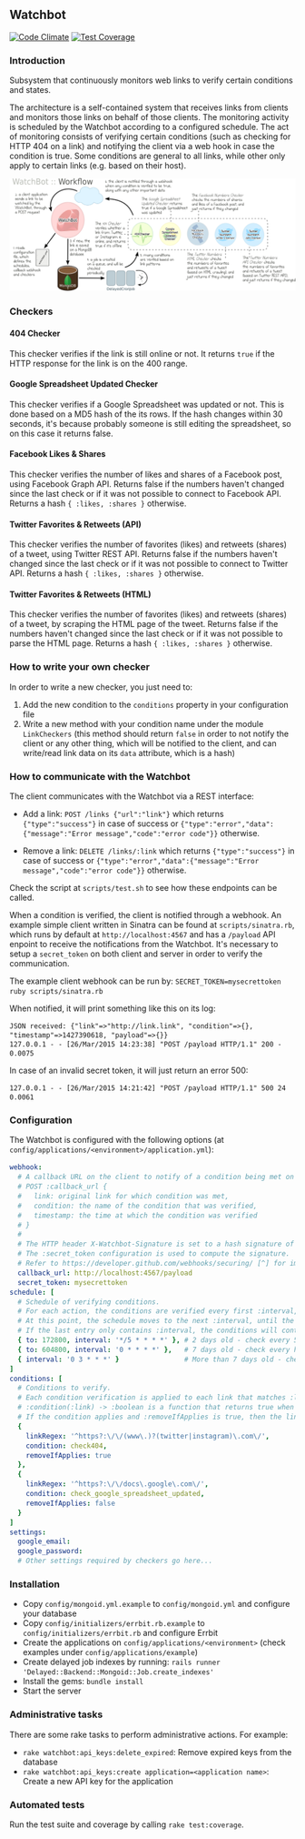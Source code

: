 ## Watchbot

[![Code Climate](https://codeclimate.com/repos/5501fd41e30ba0588f0006d4/badges/e3ad415924b42587b54a/gpa.svg)](https://codeclimate.com/repos/5501fd41e30ba0588f0006d4/feed)
[![Test Coverage](https://codeclimate.com/repos/5501fd41e30ba0588f0006d4/badges/e3ad415924b42587b54a/coverage.svg)](https://codeclimate.com/repos/5501fd41e30ba0588f0006d4/feed)


### Introduction

Subsystem that continuously monitors web links to verify certain conditions and states.

The architecture is a self-contained system that receives links from clients and monitors those links on behalf of those clients. The monitoring activity is scheduled by the Watchbot according to a configured schedule. The act of monitoring consists of verifying certain conditions (such as checking for HTTP 404 on a link) and notifying the client via a web hook in case the condition is true. Some conditions are general to all links, while other only apply to certain links (e.g. based on their host).

![Workflow](doc/workflow.png?raw=true "Workflow")

### Checkers

#### 404 Checker

This checker verifies if the link is still online or not. It returns `true` if the HTTP response for the link is on the 400 range.

#### Google Spreadsheet Updated Checker

This checker verifies if a Google Spreadsheet was updated or not. This is done based on a MD5 hash of the its rows. If the hash changes
within 30 seconds, it's because probably someone is still editing the spreadsheet, so on this case it returns false.

#### Facebook Likes & Shares

This checker verifies the number of likes and shares of a Facebook post, using Facebook Graph API. Returns false if the numbers haven't changed since the last check or if it was not possible to connect to Facebook API. Returns a hash `{ :likes, :shares }` otherwise.

#### Twitter Favorites & Retweets (API)

This checker verifies the number of favorites (likes) and retweets (shares) of a tweet, using Twitter REST API. Returns false if the numbers haven't changed since the last check or if it was not possible to connect to Twitter API. Returns a hash `{ :likes, :shares }` otherwise.

#### Twitter Favorites & Retweets (HTML)

This checker verifies the number of favorites (likes) and retweets (shares) of a tweet, by scraping the HTML page of the tweet. Returns false if the numbers haven't changed since the last check or if it was not possible to parse the HTML page. Returns a hash `{ :likes, :shares }` otherwise.

### How to write your own checker

In order to write a new checker, you just need to:

1. Add the new condition to the `conditions` property in your configuration file
2. Write a new method with your condition name under the module `LinkCheckers` (this method should return `false` in order to not notify the client or any other thing, which will be notified to the client, and can write/read link data on its `data` attribute, which is a hash)

### How to communicate with the Watchbot

The client communicates with the Watchbot via a REST interface:

* Add a link: `POST /links {"url":"link"}` which returns `{"type":"success"}` in case of success or `{"type":"error","data":{"message":"Error message","code":"error code"}}` otherwise.

* Remove a link: `DELETE /links/:link` which returns `{"type":"success"}` in case of success or `{"type":"error","data":{"message":"Error message","code":"error code"}}` otherwise.

Check the script at `scripts/test.sh` to see how these endpoints can be called.

When a condition is verified, the client is notified through a webhook. An example simple client written in Sinatra can be found at `scripts/sinatra.rb`, which runs by default at `http://localhost:4567` and has a `/payload` API enpoint to receive the notifications from the Watchbot. It's necessary to setup a `secret_token` on both client and server in order to verify the communication.

The example client webhook can be run by: `SECRET_TOKEN=mysecrettoken ruby scripts/sinatra.rb`

When notified, it will print something like this on its log:

```
JSON received: {"link"=>"http://link.link", "condition"=>{}, "timestamp"=>1427390618, "payload"=>{}}
127.0.0.1 - - [26/Mar/2015 14:23:38] "POST /payload HTTP/1.1" 200 - 0.0075
```

In case of an invalid secret token, it will just return an error 500:

```
127.0.0.1 - - [26/Mar/2015 14:21:42] "POST /payload HTTP/1.1" 500 24 0.0061
```

### Configuration

The Watchbot is configured with the following options (at `config/applications/<environment>/application.yml`):

```yaml
webhook:
  # A callback URL on the client to notify of a condition being met on a certain link. The endpoint signature is as follows:
  # POST :callback_url { 
  #   link: original link for which condition was met,
  #   condition: the name of the condition that was verified,
  #   timestamp: the time at which the condition was verified
  # }
  # 
  # The HTTP header X-Watchbot-Signature is set to a hash signature of the post body. 
  # The :secret_token configuration is used to compute the signature.
  # Refer to https://developer.github.com/webhooks/securing/ [^] for implementation details
  callback_url: http://localhost:4567/payload
  secret_token: mysecrettoken
schedule: [
  # Schedule of verifying conditions.
  # For each action, the conditions are verified every first :interval, until the time elapsed exceeds :to. 
  # At this point, the schedule moves to the next :interval, until the time elapsed exceeds the second :to, and so on.
  # If the last entry only contains :interval, the conditions will continue to be verified forever at that interval.
  { to: 172800, interval: '*/5 * * * *' }, # 2 days old - check every 5 minutes
  { to: 604800, interval: '0 * * * *' },   # 7 days old - check every hour
  { interval: '0 3 * * *' }                # More than 7 days old - check once a day
]
conditions: [
  # Conditions to verify.
  # Each condition verification is applied to each link that matches :linkRegex.
  # :condition(:link) -> :boolean is a function that returns true when the condition applies, false when it doesn't apply.
  # If the condition applies and :removeIfApplies is true, then the link should be removed from the database.
  { 
    linkRegex: '^https?:\/\/(www\.)?(twitter|instagram)\.com\/',
    condition: check404,
    removeIfApplies: true
  },
  { 
    linkRegex: '^https?:\/\/docs\.google\.com\/',
    condition: check_google_spreadsheet_updated,
    removeIfApplies: false
  }
]
settings:
  google_email:
  google_password:
  # Other settings required by checkers go here...
```

### Installation

* Copy `config/mongoid.yml.example` to `config/mongoid.yml` and configure your database
* Copy `config/initializers/errbit.rb.example` to `config/initializers/errbit.rb` and configure Errbit
* Create the applications on `config/applications/<environment>` (check examples under `config/applications/example`)
* Create delayed job indexes by running: `rails runner 'Delayed::Backend::Mongoid::Job.create_indexes'`
* Install the gems: `bundle install`
* Start the server

### Administrative tasks

There are some rake tasks to perform administrative actions. For example:

* `rake watchbot:api_keys:delete_expired`: Remove expired keys from the database
* `rake watchbot:api_keys:create application=<application name>`: Create a new API key for the application

### Automated tests

Run the test suite and coverage by calling `rake test:coverage`.

